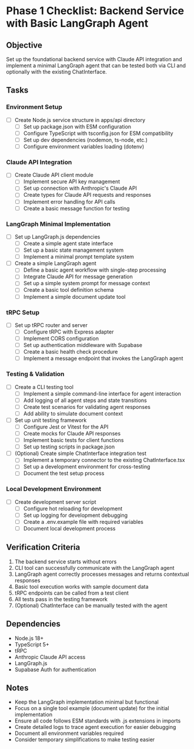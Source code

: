 # Phase 1 Checklist: Backend Service with Basic LangGraph Agent

## Objective
Set up the foundational backend service with Claude API integration and implement a minimal LangGraph agent that can be tested both via CLI and optionally with the existing ChatInterface.

## Tasks

### Environment Setup
- [ ] Create Node.js service structure in apps/api directory
  - [ ] Set up package.json with ESM configuration
  - [ ] Configure TypeScript with tsconfig.json for ESM compatibility
  - [ ] Set up dev dependencies (nodemon, ts-node, etc.)
  - [ ] Configure environment variables loading (dotenv)

### Claude API Integration
- [ ] Create Claude API client module
  - [ ] Implement secure API key management
  - [ ] Set up connection with Anthropic's Claude API
  - [ ] Create types for Claude API requests and responses
  - [ ] Implement error handling for API calls
  - [ ] Create a basic message function for testing

### LangGraph Minimal Implementation
- [ ] Set up LangGraph.js dependencies
  - [ ] Create a simple agent state interface
  - [ ] Set up a basic state management system
  - [ ] Implement a minimal prompt template system
- [ ] Create a simple LangGraph agent
  - [ ] Define a basic agent workflow with single-step processing
  - [ ] Integrate Claude API for message generation
  - [ ] Set up a simple system prompt for message context
  - [ ] Create a basic tool definition schema
  - [ ] Implement a simple document update tool

### tRPC Setup
- [ ] Set up tRPC router and server
  - [ ] Configure tRPC with Express adapter
  - [ ] Implement CORS configuration
  - [ ] Set up authentication middleware with Supabase
  - [ ] Create a basic health check procedure
  - [ ] Implement a message endpoint that invokes the LangGraph agent

### Testing & Validation
- [ ] Create a CLI testing tool
  - [ ] Implement a simple command-line interface for agent interaction
  - [ ] Add logging of all agent steps and state transitions
  - [ ] Create test scenarios for validating agent responses
  - [ ] Add ability to simulate document context
- [ ] Set up unit testing framework
  - [ ] Configure Jest or Vitest for the API
  - [ ] Create mocks for Claude API responses
  - [ ] Implement basic tests for client functions
  - [ ] Set up testing scripts in package.json
- [ ] (Optional) Create simple ChatInterface integration test
  - [ ] Implement a temporary connector to the existing ChatInterface.tsx
  - [ ] Set up a development environment for cross-testing
  - [ ] Document the test setup process

### Local Development Environment
- [ ] Create development server script
  - [ ] Configure hot reloading for development
  - [ ] Set up logging for development debugging
  - [ ] Create a .env.example file with required variables
  - [ ] Document local development process

## Verification Criteria
1. The backend service starts without errors
2. CLI tool can successfully communicate with the LangGraph agent
3. LangGraph agent correctly processes messages and returns contextual responses
4. Basic tool execution works with sample document data
5. tRPC endpoints can be called from a test client
6. All tests pass in the testing framework
7. (Optional) ChatInterface can be manually tested with the agent

## Dependencies
- Node.js 18+
- TypeScript 5+
- tRPC
- Anthropic Claude API access
- LangGraph.js
- Supabase Auth for authentication

## Notes
- Keep the LangGraph implementation minimal but functional
- Focus on a single tool example (document update) for the initial implementation
- Ensure all code follows ESM standards with .js extensions in imports
- Create detailed logs to trace agent execution for easier debugging
- Document all environment variables required
- Consider temporary simplifications to make testing easier 